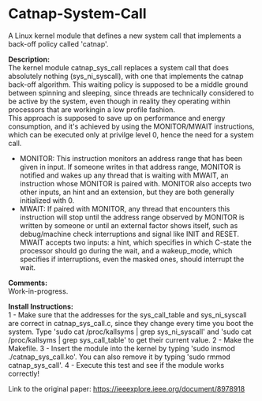 # Catnap-System-Call
A Linux kernel module that defines a new system call that implements a back-off policy called 'catnap'.


<b>Description:</b><br/>
The kernel module catnap_sys_call replaces a system call that does absolutely nothing (sys_ni_syscall), with one that implements the catnap back-off algorithm. This waiting policy is supposed to be a middle ground between spinning and sleeping, since threads are technically considered to be active by the system, even though in reality they operating within processors that are workingin a low profile fashion.<br/>
This approach is supposed to save up on performance and energy consumption, and it's achieved by using the MONITOR/MWAIT instructions, which can be executed only at privilge level 0, hence the need for a system call.<br/>
- MONITOR: This instruction monitors an address range that has been given in input. If someone writes in that address range, MONITOR is notified and wakes up any   thread that is waiting with MWAIT, an instruction whose MONITOR is paired with. MONITOR also accepts two other inputs, an hint and an extension, but they are both generally initialized with 0.
- MWAIT: If paired with MONITOR, any thread that encounters this instruction will stop until the address range observed by MONITOR is written by someone or until an external factor shows itself, such as debug/machine check interruptions and signal like INIT and RESET. MWAIT accepts two inputs: a hint, which specifies in which C-state the processor should go during the wait, and a wakeup_mode, which specifies if interruptions, even the masked ones, should interrupt the wait.


<b>Comments:</b><br/>
Work-in-progress.


<b>Install Instructions:</b><br/>
1 - Make sure that the addresses for the sys_call_table and sys_ni_syscall are correct in catnap_sys_call.c, since they change every time you boot the system. Type 'sudo cat /proc/kallsyms | grep sys_ni_syscall' and 'sudo cat /proc/kallsyms | grep sys_call_table' to get their current value.
2 - Make the Makefile.
3 - Insert the module into the kernel by typing 'sudo insmod ./catnap_sys_call.ko'. You can also remove it by typing 'sudo rmmod catnap_sys_call'.
4 - Execute this test and see if the module works correctly!


Link to the original paper: https://ieeexplore.ieee.org/document/8978918
